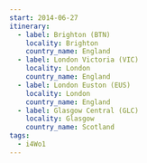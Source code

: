 ```yaml
---
start: 2014-06-27
itinerary:
  - label: Brighton (BTN)
    locality: Brighton
    country_name: England
  - label: London Victoria (VIC)
    locality: London
    country_name: England
  - label: London Euston (EUS)
    locality: London
    country_name: England
  - label: Glasgow Central (GLC)
    locality: Glasgow
    country_name: Scotland
tags:
  - i4Wo1
---
```

